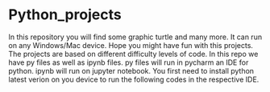 # Python_projects
In this repository you will find some graphic turtle and many more.
It can run on any Windows/Mac device. Hope you might have fun with this projects. 
The projects are based on different difficulty levels of code. 
In this repo we have py files as well as ipynb files.
py files will run in pycharm an IDE for python.
ipynb will run on jupyter notebook.
You first need to install python latest verion on you device to run the following codes in the respective IDE.
